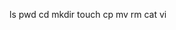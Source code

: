 ls                                                      pwd                                                     cd                                                      mkdir                                                   touch                                                   cp                                                      mv                                                      rm                                                      cat                                                     vi
